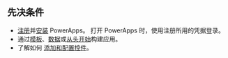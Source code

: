 ## <a name="prerequisites"></a>先决条件
* [注册](../maker/signup-for-powerapps.md)并[安装](http://aka.ms/powerappsinstall) PowerApps。 打开 PowerApps 时，使用注册所用的凭据登录。
* 通过[模板](../maker/canvas-apps/get-started-test-drive.md)、[数据](../maker/canvas-apps/get-started-create-from-data.md)或[从头开始](../maker/canvas-apps/get-started-create-from-blank.md)构建应用。
* 了解如何 [添加和配置控件](../maker/canvas-apps/add-configure-controls.md)。
